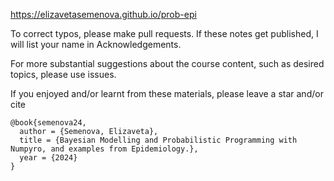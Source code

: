 https://elizavetasemenova.github.io/prob-epi

To correct typos, please make pull requests. If these notes get published, I will list your name in Acknowledgements.

For more substantial suggestions about the course content, such as desired topics, please use issues.

If you enjoyed and/or learnt from these materials, please leave a star and/or cite

```
@book{semenova24,
  author = {Semenova, Elizaveta},
  title = {Bayesian Modelling and Probabilistic Programming with Numpyro, and examples from Epidemiology.},
  year = {2024}
}
```

